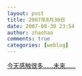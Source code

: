 ```yaml
---
layout: post
title: 2007年8月30日
date: 2007-08-30 23:54
author: zhaohao
comments: true
categories: [weblog]
---
```

<a href="http://bluestardust.spaces.live.com/blog/cns!A2B21BA57C861B3E!400.entry">今天感触很多……未来……</a>
